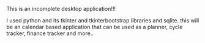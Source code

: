 This is an incomplete desktop application!!!

I used python and its tkinter and tkinterbootstrap libraries and sqlite.
this will be an calendar based application that can be used as a planner, cycle tracker, finance tracker and more..
